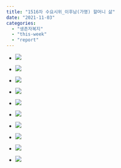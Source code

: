```yaml
---
title: "1516차 수요시위_이후남(가명) 할머니 삶"
date: "2021-11-03"
categories: 
  - "생존자복지"
  - "this-week"
  - "report"
---
```


- ![](https://r2.womenandwar.net/2021/11/크기변환001-1024x1024.jpg)
    
- ![](https://r2.womenandwar.net/2021/11/크기변환002-1024x1024.jpg)
    
- ![](https://r2.womenandwar.net/2021/11/크기변환003-1024x1024.jpg)
    
- ![](https://r2.womenandwar.net/2021/11/크기변환004-1024x1024.jpg)
    
- ![](https://r2.womenandwar.net/2021/11/크기변환005-1024x1024.jpg)
    
- ![](https://r2.womenandwar.net/2021/11/크기변환006-1024x1024.jpg)
    
- ![](https://r2.womenandwar.net/2021/11/크기변환007-1024x1024.jpg)
    
- ![](https://r2.womenandwar.net/2021/11/크기변환008-1024x1024.jpg)
    
- ![](https://r2.womenandwar.net/2021/11/크기변환009-1024x1024.jpg)
    
- ![](https://r2.womenandwar.net/2021/11/크기변환010-1024x1024.jpg)
